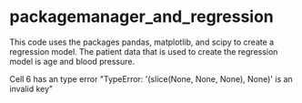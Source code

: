 # packagemanager_and_regression
This code uses the packages pandas, matplotlib, and scipy to create a regression model. The patient data that is used to create the regression model is age and blood pressure.

Cell 6 has an type error "TypeError: '(slice(None, None, None), None)' is an invalid key"
